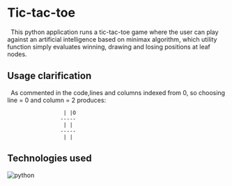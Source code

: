 # Tic-tac-toe

  &nbsp; This python application runs a tic-tac-toe game where the user can play against an artificial intelligence based on minimax algorithm, which utility function simply evaluates winning, drawing and losing positions at leaf nodes.

## Usage clarification
&nbsp; As commented in the code,lines and columns indexed from 0, so choosing line = 0 and column = 2 produces:

                      | |O 
                     -----
                      | | 
                     -----
                      | | 
## Technologies used
&nbsp;
<img align="left" alt="python" src="https://img.shields.io/badge/Python-blue?style=for-the-badge&logo=python&logoColor=FFD43B" />
<br>
